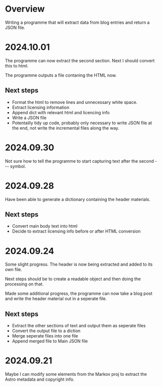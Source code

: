 # Overview

Writing a programme that will extract data from blog entries and return a JSON file.

# 2024.10.01

The programme can now extract the second section. Next I should convert this to html.

The programme outputs a file contaning the HTML now.

## Next steps
- Format the html to remove lines and unnecessary white space.
- Extract licensing information
- Append dict with relevant html and licencing info
- Write a JSON file
- Potentailly tidy up code, probably only necessary to write JSON file at the end, not write the incremental files along the way.

# 2024.09.30

Not sure how to tell the programme to start capturing text after the second --- symbol.

# 2024.09.28

Have been able to generate a dictionary containing the header materials.

## Next steps
- Convert main body text into html
- Decide to extract licensing info before or after HTML conversion

# 2024.09.24

Some slight progress. The header is now being extracted and added to its own file.

Next steps should be to create a readable object and then doing the processing on that.

Made some additional progress, the programme can now take a blog post and write the header material out in a seperate file.

## Next steps

- Extract the other sections of text and output them as seperate files
- Convert the output file to a diction 
- Merge seperate files into one file
- Append merged file to Main JSON file

# 2024.09.21

Maybe I can modify some elements from the Markov proj to extract the Astro metadata and copyright info.
